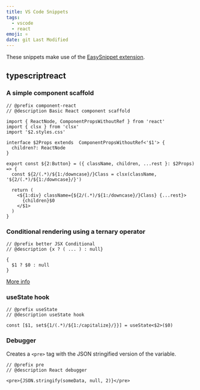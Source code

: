 ```yaml
---
title: VS Code Snippets
tags:
  - vscode
  - react
emoji: ⚛
date: git Last Modified
---
```


These snippets make use of the [EasySnippet extension](https://marketplace.visualstudio.com/items?itemName=inu1255.easy-snippet).

## typescriptreact

### A simple component scaffold

```tsx
// @prefix component-react
// @description Basic React component scaffold

import { ReactNode, ComponentPropsWithoutRef } from 'react'
import { clsx } from 'clsx'
import '$2.styles.css'

interface $2Props extends  ComponentPropsWithoutRef<'$1'> {
  children?: ReactNode
}

export const ${2:Button} = ({ className, children, ...rest }: $2Props) => {
  const ${2/(.*)/${1:/downcase}/}Class = clsx(className, '${2/(.*)/${1:/downcase}/}')

  return (
    <${1:div} className={${2/(.*)/${1:/downcase}/}Class} {...rest}>
      {children}$0
    </$1>
  )
}
```

### Conditional rendering using a ternary operator

```tsx
// @prefix better JSX Conditional
// @description {x ? ( ... ) : null}

{
  $1 ? $0 : null
}
```

[More info](https://kentcdodds.com/blog/use-ternaries-rather-than-and-and-in-jsx)

### useState hook

```tsx
// @prefix useState
// @description useState hook

const [$1, set${1/(.*)/${1:/capitalize}/}}] = useState<$2>($0)
```

### Debugger

Creates a `<pre>` tag with the JSON stringified version of the variable.

```tsx
// @prefix pre
// @description React debugger

<pre>{JSON.stringify(someData, null, 2)}</pre>
```
